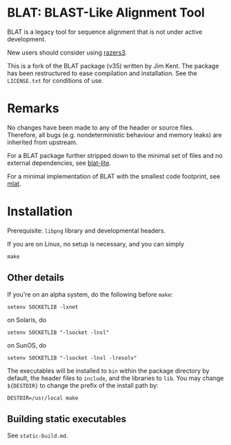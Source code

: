 # BLAT: BLAST-Like Alignment Tool

BLAT is a legacy tool for sequence alignment that is not under active development.

New users should consider using [razers3](https://github.com/seqan/seqan/tree/master/apps/razers3).

This is a fork of the BLAT package (v35) written by Jim Kent. The package has
been restructured to ease compilation and installation. See the `LICENSE.txt`
for conditions of use.

# Remarks

No changes have been made to any of the header or source files.
Therefore, all bugs (e.g. nondeterministic behaviour and memory leaks) are inherited from upstream.

For a BLAT package further stripped down to the minimal set of files and no external dependencies, see [blat-lite](https://github.com/djhshih/blat-lite).

For a minimal implementation of BLAT with the smallest code footprint, see [mlat](https://github.com/djhshih/mlat).

# Installation

Prerequisite: `libpng` library and developmental headers.

If you are on Linux, no setup is necessary, and you can simply

    make

## Other details

If you're on an alpha system, do the following before `make`:

    setenv SOCKETLIB -lxnet

on Solaris, do

    setenv SOCKETLIB "-lsocket -lnsl"

on SunOS, do

    setenv SOCKETLIB "-lsocket -lnsl -lresolv"


The executables will be installed to `bin` within the package directory by default, the header files to `include`, and the libraries to `lib`. You may change `${DESTDIR}` to change the prefix of the install path by:

    DESTDIR=/usr/local make

## Building static executables

See `static-build.md`.

